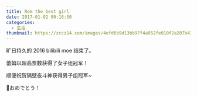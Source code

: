 ```yaml
---
title: Rem the best girl
date: 2017-01-02 00:16:50
categories:
  - 生活
thumbnail: https://zccz14.com/images/4efd6b9d13bb97f4a052fe010f2a207b438d722f.jpg
---
```


旷日持久的 2016 bilibili moe 结束了。

蕾姆以超高票数获得了女子组冠军！

顺便祝贺隔壁夜斗神获得男子组冠军~

🎊おめでとう！
